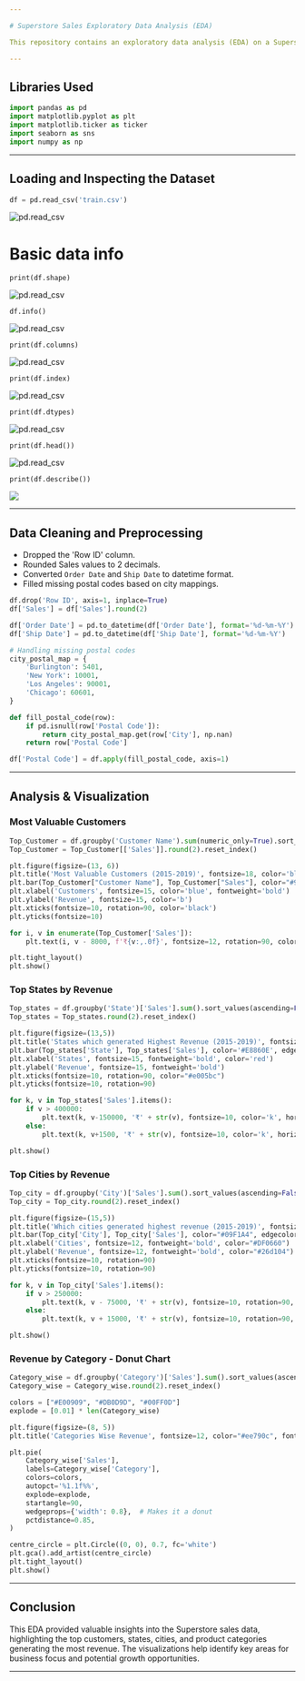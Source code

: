 ```yaml
---

# Superstore Sales Exploratory Data Analysis (EDA)

This repository contains an exploratory data analysis (EDA) on a Superstore Sales dataset spanning from 2015 to 2019. The goal is to analyze sales data by customers, states, cities, and product categories, visualizing the highest revenue generators.

---
```


## Libraries Used

```python
import pandas as pd
import matplotlib.pyplot as plt
import matplotlib.ticker as ticker
import seaborn as sns
import numpy as np
```

---

## Loading and Inspecting the Dataset

```python
df = pd.read_csv('train.csv')
```
![pd.read_csv](https://github.com/Its-Deepak-Choudhary/superstore/blob/master/images/Load_csv.png)
# Basic data info
```
print(df.shape)
```
![pd.read_csv](https://github.com/Its-Deepak-Choudhary/superstore/blob/master/images/shape.png)
```
df.info()
```
![pd.read_csv](https://github.com/Its-Deepak-Choudhary/superstore/blob/master/images/Load_csv.png)
```
print(df.columns)
```
![pd.read_csv](https://github.com/Its-Deepak-Choudhary/superstore/blob/master/images/Load_csv.png)
```
print(df.index)
```
![pd.read_csv](https://github.com/Its-Deepak-Choudhary/superstore/blob/master/images/Load_csv.png)
```
print(df.dtypes)
```
![pd.read_csv](https://github.com/Its-Deepak-Choudhary/superstore/blob/master/images/Load_csv.png)
```
print(df.head())
```
![pd.read_csv](https://github.com/Its-Deepak-Choudhary/superstore/blob/master/images/Load_csv.png)
```
print(df.describe())
```
![]([https://github.com/Its-Deepak-Choudhary/superstore/blob/master/images/Load_csv.png](https://github.com/Its-Deepak-Choudhary/superstore/blob/master/images/describe.png))

---

## Data Cleaning and Preprocessing

* Dropped the 'Row ID' column.
* Rounded Sales values to 2 decimals.
* Converted `Order Date` and `Ship Date` to datetime format.
* Filled missing postal codes based on city mappings.

```python
df.drop('Row ID', axis=1, inplace=True)
df['Sales'] = df['Sales'].round(2)

df['Order Date'] = pd.to_datetime(df['Order Date'], format='%d-%m-%Y')
df['Ship Date'] = pd.to_datetime(df['Ship Date'], format='%d-%m-%Y')

# Handling missing postal codes
city_postal_map = {
    'Burlington': 5401,
    'New York': 10001,
    'Los Angeles': 90001,
    'Chicago': 60601,
}

def fill_postal_code(row):
    if pd.isnull(row['Postal Code']):
        return city_postal_map.get(row['City'], np.nan)
    return row['Postal Code']

df['Postal Code'] = df.apply(fill_postal_code, axis=1)
```

---

## Analysis & Visualization

### Most Valuable Customers

```python
Top_Customer = df.groupby('Customer Name').sum(numeric_only=True).sort_values('Sales', ascending=False).head(20)
Top_Customer = Top_Customer[['Sales']].round(2).reset_index()

plt.figure(figsize=(13, 6))
plt.title('Most Valuable Customers (2015-2019)', fontsize=18, color='blue', fontweight='bold')
plt.bar(Top_Customer["Customer Name"], Top_Customer["Sales"], color="#9C9208", edgecolor='green', linewidth=1)
plt.xlabel('Customers', fontsize=15, color='blue', fontweight='bold')
plt.ylabel('Revenue', fontsize=15, color='b')
plt.xticks(fontsize=10, rotation=90, color='black')
plt.yticks(fontsize=10)

for i, v in enumerate(Top_Customer['Sales']):
    plt.text(i, v - 8000, f'₹{v:,.0f}', fontsize=12, rotation=90, color='w', horizontalalignment='center')

plt.tight_layout()
plt.show()
```

### Top States by Revenue

```python
Top_states = df.groupby('State')['Sales'].sum().sort_values(ascending=False).head(20)
Top_states = Top_states.round(2).reset_index()

plt.figure(figsize=(13,5))
plt.title('States which generated Highest Revenue (2015-2019)', fontsize=18, color='Red', fontweight='bold')
plt.bar(Top_states['State'], Top_states['Sales'], color='#E8860E', edgecolor='red', linewidth=1)
plt.xlabel('States', fontsize=15, fontweight='bold', color='red')
plt.ylabel('Revenue', fontsize=15, fontweight='bold')
plt.xticks(fontsize=10, rotation=90, color="#e005bc")
plt.yticks(fontsize=10, rotation=90)

for k, v in Top_states['Sales'].items():
    if v > 400000:
        plt.text(k, v-150000, '₹' + str(v), fontsize=10, color='k', horizontalalignment='center', rotation=90)
    else:
        plt.text(k, v+1500, '₹' + str(v), fontsize=10, color='k', horizontalalignment='center', rotation=90)

plt.show()
```

### Top Cities by Revenue

```python
Top_city = df.groupby('City')['Sales'].sum().sort_values(ascending=False).head(20)
Top_city = Top_city.round(2).reset_index()

plt.figure(figsize=(15,5))
plt.title('Which cities generated highest revenue (2015-2019)', fontsize=15, color='purple')
plt.bar(Top_city['City'], Top_city['Sales'], color="#09F1A4", edgecolor="#010A06E8", linewidth=1)
plt.xlabel('Cities', fontsize=12, fontweight='bold', color="#DF0660")
plt.ylabel('Revenue', fontsize=12, fontweight='bold', color="#26d104")
plt.xticks(fontsize=10, rotation=90)
plt.yticks(fontsize=10, rotation=90)

for k, v in Top_city['Sales'].items():
    if v > 250000:
        plt.text(k, v - 75000, '₹' + str(v), fontsize=10, rotation=90, color='k', horizontalalignment='center')
    else:
        plt.text(k, v + 15000, '₹' + str(v), fontsize=10, rotation=90, color='k', horizontalalignment='center')

plt.show()
```

### Revenue by Category - Donut Chart

```python
Category_wise = df.groupby('Category')['Sales'].sum().sort_values(ascending=False)
Category_wise = Category_wise.round(2).reset_index()

colors = ["#E00909", "#DB0D9D", "#00FF0D"]
explode = [0.01] * len(Category_wise)

plt.figure(figsize=(8, 5))
plt.title('Categories Wise Revenue', fontsize=12, color="#ee790c", fontweight='bold')

plt.pie(
    Category_wise['Sales'],
    labels=Category_wise['Category'],
    colors=colors,
    autopct='%1.1f%%',
    explode=explode,
    startangle=90,
    wedgeprops={'width': 0.8},  # Makes it a donut
    pctdistance=0.85,
)

centre_circle = plt.Circle((0, 0), 0.7, fc='white')
plt.gca().add_artist(centre_circle)
plt.tight_layout()
plt.show()
```

---

## Conclusion

This EDA provided valuable insights into the Superstore sales data, highlighting the top customers, states, cities, and product categories generating the most revenue. The visualizations help identify key areas for business focus and potential growth opportunities.

---


